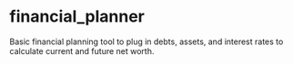 # financial_planner
Basic financial planning tool to plug in debts, assets, and interest rates to calculate current and future net worth.
